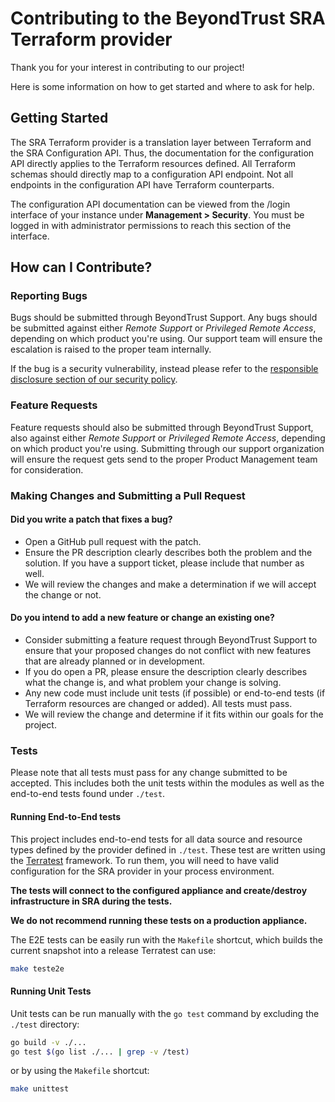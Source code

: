 # Contributing to the BeyondTrust SRA Terraform provider

Thank you for your interest in contributing to our project!

Here is some information on how to get started and where to ask for help.

## Getting Started

The SRA Terraform provider is a translation layer between Terraform and the SRA Configuration API. Thus, the documentation for the configuration API directly applies to the Terraform resources defined. All Terraform schemas should directly map to a configuration API endpoint. Not all endpoints in the configuration API have Terraform counterparts.

The configuration API documentation can be viewed from the /login interface of your instance under **Management > Security**.  You must be logged in with administrator permissions to reach this section of the interface.

## How can I Contribute?

### Reporting Bugs

Bugs should be submitted through BeyondTrust Support. Any bugs should be submitted against either _Remote Support_ or _Privileged Remote Access_, depending on which product you're using. Our support team will ensure the escalation is raised to the proper team internally.

If the bug is a security vulnerability, instead please refer to the [responsible disclosure section of our security policy](https://www.beyondtrust.com/security#disclosure).

### Feature Requests

Feature requests should also be submitted through BeyondTrust Support, also against either _Remote Support_ or _Privileged Remote Access_, depending on which product you're using. Submitting through our support organization will ensure the request gets send to the proper Product Management team for consideration.

### Making Changes and Submitting a Pull Request

#### **Did you write a patch that fixes a bug?**

- Open a GitHub pull request with the patch.
- Ensure the PR description clearly describes both the problem and the solution. If you have a support ticket, please include that number as well.
- We will review the changes and make a determination if we will accept the change or not.

#### **Do you intend to add a new feature or change an existing one?**

- Consider submitting a feature request through BeyondTrust Support to ensure that your proposed changes do not conflict with new features that are already planned or in development.
- If you do open a PR, please ensure the description clearly describes what the change is, and what problem your change is solving.
- Any new code must include unit tests (if possible) or end-to-end tests (if Terraform resources are changed or added). All tests must pass.
- We will review the change and determine if it fits within our goals for the project.

### Tests

Please note that all tests must pass for any change submitted to be accepted. This includes both the unit tests within the modules as well as the end-to-end tests found under `./test`.

#### Running End-to-End tests

This project includes end-to-end tests for all data source and resource types defined by the provider defined in `./test`. These test are written using the [Terratest](https://terratest.gruntwork.io) framework. To run them, you will need to have valid configuration for the SRA provider in your process environment.

**The tests will connect to the configured appliance and create/destroy infrastructure in SRA during the tests.**

**We do not recommend running these tests on a production appliance.**

The E2E tests can be easily run with the `Makefile` shortcut, which builds the current snapshot into a release Terratest can use:

```sh
make teste2e
```

#### Running Unit Tests

Unit tests can be run manually with the `go test` command by excluding the `./test` directory:

```sh
go build -v ./...
go test $(go list ./... | grep -v /test)
```

or by using the `Makefile` shortcut:

```sh
make unittest
```
